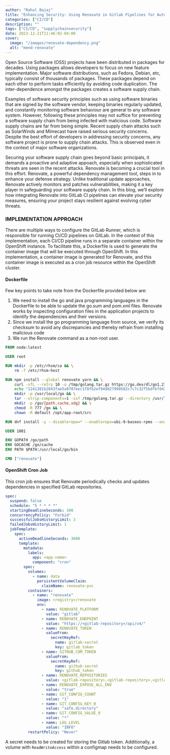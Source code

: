 ```yaml
---
author: "Rahul Bajaj"
title: "Enhancing Security: Using Renovate in Gitlab Pipelines for Automated Dependency Updates"
categories: ["CI/CD"]
description: ""
tags: ["CI/CD", "supplychainsecurity"]
date: 2023-12-21T11:46:02-04:00
cover:
  image: "/images/renovate-dependency.png"
  alt: "mend-renovate"
---
```


Open Source Software (OSS) projects have been distributed in packages for decades. Using packages allows developers to focus on new feature implementation. Major software distributions, such as Fedora, Debian, etc, typically consist of thousands of packages. These packages depend on each other to perform tasks efficiently by avoiding code duplication. The inter-dependence amongst the packages creates a software supply chain.

Examples of software security principles such as using software binaries that are signed by the software vendor, keeping binaries regularly updated, and constantly monitoring software behaviour are general to any software system. However, following these principles may not suffice for preventing a software supply chain from being infected with malicious code. Software supply chains are far from being simple. Recent supply chain attacks such as SolarWinds and Mimecast have raised serious security concerns. Despite the best effort of developers in addressing security concerns, any software project is prone to supply chain attacks. This is observed even in the context of major software organizations.

Securing your software supply chain goes beyond basic principals, it demands a proactive and adaptive appoach, especially when sophisticated threats are seen in the recent attacks. Renovate is becoming a crucial tool in this effort. Renovate, a powerful dependency management tool, steps in to enhance your defense strategy. Unlike traditional update approaches, Renovate actively monitors and patches vulnerabilities, making it a key player in safeguarding your software supply chain. In this blog, we’ll explore how integrating Renovate into GitLab CI pipelines can elevate your security measures, ensuring your project stays resilient against evolving cyber threats.

### IMPLEMENTATION APPROACH

There are multiple ways to configure the GitLab Runner, which is responsible for running CI/CD pipelines on GitLab. In the context of this implementation, each CI/CD pipeline runs in a separate container within the OpenShift instance. To facilitate this, a Dockerfile is used to generate the container image that will be executed through OpenShift. In this implementation, a container image is generated for Renovate, and this container image is executed as a cron job resource within the OpenShift cluster.

#### Dockerfile

Few key points to take note from the Dockerfile provided below are:

  1. We need to install the go and java programming languages in the Dockerfile to be able to update the go.sum and pom.xml files. Renovate works by inspecting configuration files in the application projects to identify the dependencies and their versions.
  2. Since we install the go programming language from source, we verify its checksum to avoid any discrepancies and thereby refrain from installing malicious code
  3. We run the Renovate command as a non-root user.

```Dockerfile
FROM node:latest

USER root

RUN mkdir -p /etc/rhsm/ca && \
    rm -f /etc/rhsm-host

RUN npm install --global renovate yarn && \
    curl -sfL --retry 10 -o /tmp/golang.tar.gz https://go.dev/dl/go1.21.3.linux-amd64.tar.gz && \
    echo "1241381b2843fae5a9707eec1f8fb2ef94d827990582c7c7c32f5bdfbfd420c8 /tmp/golang.tar.gz" | sha256sum -c && \
    mkdir -p /usr/local/go && \
    tar --strip-components=1 -zxf /tmp/golang.tar.gz --directory /usr/local/go && \
    mkdir -p /go/{path,cache,xdg} && \
    chmod -R 777 /go && \
    chown -R default /opt/app-root/src

RUN dnf install -y --disablerepo=* --enablerepo=ubi-9-baseos-rpms --enablerepo=ubi-9-appstream-rpms java-17-openjdk-devel

USER 1001

ENV GOPATH /go/path
ENV GOCACHE /go/cache
ENV PATH $PATH:/usr/local/go/bin

CMD ["renovate"]
```

#### OpenShift Cron Job

This cron job ensures that Renovate periodically checks and updates dependencies in specified GitLab repositories.

```yaml
spec:
  suspend: false
  schedule: "5 * * * *"
  startingDeadlineSeconds: 300
  concurrencyPolicy: "Forbid"
  successfulJobsHistoryLimit: 3
  failedJobsHistoryLimit: 1
  jobTemplate:
    spec:
      activeDeadlineSeconds: 3600
      template:
        metadata:
          labels:
            app: <app-name>
            component: "cron"
        spec:
          volumes:
            - name: data
              persistentVolumeClaim:
                claimName: renovate-pvc
          containers:
            - name: "renovate"
              image: <registry>/renovate
              env:
                - name: RENOVATE_PLATFORM
                  value: "gitlab"
                - name: RENOVATE_ENDPOINT
                  value: "https://<gitlab-repository>/api/v4/"
                - name: RENOVATE_TOKEN
                  valueFrom:
                    secretKeyRef:
                      name: gitlab-secret
                      key: gitlab_token
                - name: GITHUB_COM_TOKEN
                  valueFrom:
                    secretKeyRef:
                      name: github-secret
                      key: github_token
                - name: RENOVATE_REPOSITORIES
                  value: <gitlab-repository>,<gitlab-repository>,<gitlab-repository>
                - name: RENOVATE_EXPOSE_ALL_ENV
                  value: "true"
                - name: GIT_CONFIG_COUNT
                  value: "1"
                - name: GIT_CONFIG_KEY_0
                  value: "safe.directory"
                - name: GIT_CONFIG_VALUE_0
                  value: "*"
                - name: LOG_LEVEL
                  value: "INFO"
          restartPolicy: "Never"
```

A secret needs to be created for storing the Gitlab token. Additionally, a volume with `ReadWriteAccess` within a configmap needs to be configured.